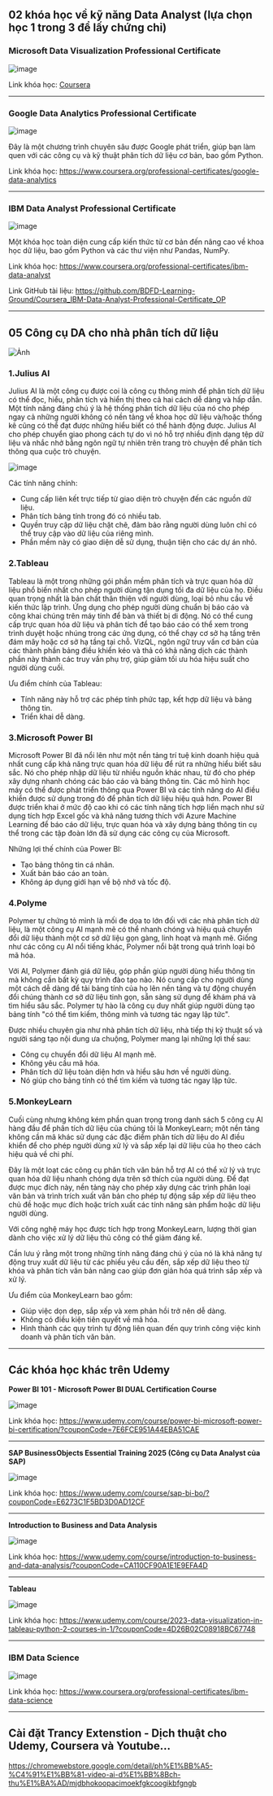 ## 02 khóa học về kỹ năng Data Analyst (lựa chọn học 1 trong 3 để lấy chứng chỉ)

### Microsoft Data Visualization Professional Certificate

![image](https://github.com/user-attachments/assets/7dc009ed-ec8c-4ad1-88fb-6fc8c80704c9)

Link khóa học: [Coursera](https://www.coursera.org/professional-certificates/microsoft-data-visualization/paidmedia?utm_medium=sem&utm_source=gg&utm_campaign=b2c_apac_microsoft-data-visualization_microsoft_ftcof_professional-certificates_px_dr_bau_gg_sem_pr_s2_all_m_hyb_25-04_x&campaignid=22447085655&adgroupid=175418674262&device=c&keyword=data%20analysis%20online%20course&matchtype=p&network=g&devicemodel=&creativeid=746917729598&assetgroupid=&targetid=kwd-319501032899&extensionid=&placement=&gad_source=1&gbraid=0AAAAADdKX6abYdL4dVs_fzbu04bK5Jz0O&gclid=Cj0KCQjw5azABhD1ARIsAA0WFUGdPQRZrooRBpPnRMYPfBZyyisu1QE523xx3GhvMpyvCiEyu7QNYKsaAuMFEALw_wcB)

---

### Google Data Analytics Professional Certificate

![image](https://github.com/user-attachments/assets/82daa95b-054c-4473-9a1c-c5ae04c47d4b)

Đây là một chương trình chuyên sâu được Google phát triển, giúp bạn làm quen với các công cụ và kỹ thuật phân tích dữ liệu cơ bản, bao gồm Python.

Link khóa học: https://www.coursera.org/professional-certificates/google-data-analytics

---

### IBM Data Analyst Professional Certificate

![image](https://github.com/user-attachments/assets/64c48b23-3ee2-4f7e-9709-8732fb2b7b74)

Một khóa học toàn diện cung cấp kiến thức từ cơ bản đến nâng cao về khoa học dữ liệu, bao gồm Python và các thư viện như Pandas, NumPy.

Link khóa học: https://www.coursera.org/professional-certificates/ibm-data-analyst

Link GitHub tài liệu: https://github.com/BDFD-Learning-Ground/Coursera_IBM-Data-Analyst-Professional-Certificate_OP

---

## 05 Công cụ DA cho nhà phân tích dữ liệu

![Ảnh](https://www.techprofree.com/wp-content/webp-express/webp-images/uploads/2024/02/Optimal-AI-Tools-for-Data-Analysts-810x455.jpg.webp)

### 1.Julius AI
Julius AI là một công cụ được coi là công cụ thông minh để phân tích dữ liệu có thể đọc, hiểu, phân tích và hiển thị theo cả hai cách dễ dàng và hấp dẫn. Một tính năng đáng chú ý là hệ thống phân tích dữ liệu của nó cho phép ngay cả những người không có nền tảng về khoa học dữ liệu và/hoặc thống kê cũng có thể đạt được những hiểu biết có thể hành động được. Julius AI cho phép chuyển giao phong cách tự do vì nó hỗ trợ nhiều định dạng tệp dữ liệu và nhắc nhở bằng ngôn ngữ tự nhiên trên trang trò chuyện để phân tích thông qua cuộc trò chuyện.

![image](https://github.com/user-attachments/assets/903119e4-9937-47ac-9be5-3db082019e4f)

Các tính năng chính:

- Cung cấp liên kết trực tiếp từ giao diện trò chuyện đến các nguồn dữ liệu.
- Phân tích bảng tính trong đó có nhiều tab.
- Quyền truy cập dữ liệu chặt chẽ, đảm bảo rằng người dùng luôn chỉ có thể truy cập vào dữ liệu của riêng mình.
- Phần mềm này có giao diện dễ sử dụng, thuận tiện cho các dự án nhỏ.
 

### 2.Tableau

Tableau là một trong những gói phần mềm phân tích và trực quan hóa dữ liệu phổ biến nhất cho phép người dùng tận dụng tối đa dữ liệu của họ. Điều quan trọng nhất là bản chất thân thiện với người dùng, loại bỏ nhu cầu về kiến ​​thức lập trình. Ứng dụng cho phép người dùng chuẩn bị báo cáo và công khai chúng trên máy tính để bàn và thiết bị di động. Nó có thể cung cấp trực quan hóa dữ liệu và phân tích để tạo báo cáo có thể xem trong trình duyệt hoặc nhúng trong các ứng dụng, có thể chạy cơ sở hạ tầng trên đám mây hoặc cơ sở hạ tầng tại chỗ. VizQL, ngôn ngữ truy vấn cơ bản của các thành phần bảng điều khiển kéo và thả có khả năng dịch các thành phần này thành các truy vấn phụ trợ, giúp giảm tối ưu hóa hiệu suất cho người dùng cuối.

Ưu điểm chính của Tableau:

- Tính năng này hỗ trợ các phép tính phức tạp, kết hợp dữ liệu và bảng thông tin.
- Triển khai dễ dàng.
 

### 3.Microsoft Power BI

Microsoft Power BI đã nổi lên như một nền tảng trí tuệ kinh doanh hiệu quả nhất cung cấp khả năng trực quan hóa dữ liệu để rút ra những hiểu biết sâu sắc. Nó cho phép nhập dữ liệu từ nhiều nguồn khác nhau, từ đó cho phép xây dựng nhanh chóng các báo cáo và bảng thông tin. Các mô hình học máy có thể được phát triển thông qua Power BI và các tính năng do AI điều khiển được sử dụng trong đó để phân tích dữ liệu hiệu quả hơn. Power BI được triển khai ở mức độ cao khi có các tính năng tích hợp liền mạch như sử dụng tích hợp Excel gốc và khả năng tương thích với Azure Machine Learning để báo cáo dữ liệu, trực quan hóa và xây dựng bảng thông tin cụ thể trong các tập đoàn lớn đã sử dụng các công cụ của Microsoft.

Những lợi thế chính của Power BI:

- Tạo bảng thông tin cá nhân.
- Xuất bản báo cáo an toàn.
- Không áp dụng giới hạn về bộ nhớ và tốc độ.
 

### 4.Polyme

Polymer tự chứng tỏ mình là mối đe dọa to lớn đối với các nhà phân tích dữ liệu, là một công cụ AI mạnh mẽ có thể nhanh chóng và hiệu quả chuyển đổi dữ liệu thành một cơ sở dữ liệu gọn gàng, linh hoạt và mạnh mẽ. Giống như các công cụ AI nổi tiếng khác, Polymer nổi bật trong quá trình loại bỏ mã hóa.

Với AI, Polymer đánh giá dữ liệu, góp phần giúp người dùng hiểu thông tin mà không cần bất kỳ quy trình đào tạo nào. Nó cung cấp cho người dùng một cách dễ dàng để tải bảng tính của họ lên nền tảng và tự động chuyển đổi chúng thành cơ sở dữ liệu tinh gọn, sẵn sàng sử dụng để khám phá và tìm hiểu sâu sắc. Polymer tự hào là công cụ duy nhất giúp người dùng tạo bảng tính "có thể tìm kiếm, thông minh và tương tác ngay lập tức".

Được nhiều chuyên gia như nhà phân tích dữ liệu, nhà tiếp thị kỹ thuật số và người sáng tạo nội dung ưa chuộng, Polymer mang lại những lợi thế sau:

- Công cụ chuyển đổi dữ liệu AI mạnh mẽ.
- Không yêu cầu mã hóa.
- Phân tích dữ liệu toàn diện hơn và hiểu sâu hơn về người dùng.
- Nó giúp cho bảng tính có thể tìm kiếm và tương tác ngay lập tức.
 

### 5.MonkeyLearn

Cuối cùng nhưng không kém phần quan trọng trong danh sách 5 công cụ AI hàng đầu để phân tích dữ liệu của chúng tôi là MonkeyLearn; một nền tảng không cần mã khác sử dụng các đặc điểm phân tích dữ liệu do AI điều khiển để cho phép người dùng xử lý và sắp xếp lại dữ liệu của họ theo cách hiệu quả về chi phí.

Đây là một loạt các công cụ phân tích văn bản hỗ trợ AI có thể xử lý và trực quan hóa dữ liệu nhanh chóng dựa trên sở thích của người dùng. Để đạt được mục đích này, nền tảng này cho phép xây dựng các trình phân loại văn bản và trình trích xuất văn bản cho phép tự động sắp xếp dữ liệu theo chủ đề hoặc mục đích hoặc trích xuất các tính năng sản phẩm hoặc dữ liệu người dùng.

Với công nghệ máy học được tích hợp trong MonkeyLearn, lượng thời gian dành cho việc xử lý dữ liệu thủ công có thể giảm đáng kể.

Cần lưu ý rằng một trong những tính năng đáng chú ý của nó là khả năng tự động truy xuất dữ liệu từ các phiếu yêu cầu đến, sắp xếp dữ liệu theo từ khóa và phân tích văn bản nâng cao giúp đơn giản hóa quá trình sắp xếp và xử lý.

Ưu điểm của MonkeyLearn bao gồm:

- Giúp việc dọn dẹp, sắp xếp và xem phản hồi trở nên dễ dàng.
- Không có điều kiện tiên quyết về mã hóa.
- Hình thành các quy trình tự động liên quan đến quy trình công việc kinh doanh và phân tích văn bản.

---
## Các khóa học khác trên Udemy
**Power BI 101 - Microsoft Power BI DUAL Certification Course**

![image](https://github.com/user-attachments/assets/1a48f231-f37b-4e48-893c-6c39cfb271f4)

Link khóa học: https://www.udemy.com/course/power-bi-microsoft-power-bi-certification/?couponCode=7E6FCE951A44EBA51CAE

---

**SAP BusinessObjects Essential Training 2025 (Công cụ Data Analyst của SAP)**

![image](https://github.com/user-attachments/assets/0e1caf30-bee2-445a-b2d0-848eae7392b3)

Link khóa học: https://www.udemy.com/course/sap-bi-bo/?couponCode=E6273C1F5BD3D0AD12CF

---

**Introduction to Business and Data Analysis**

![image](https://github.com/user-attachments/assets/19d5b137-d16a-4cd2-86a9-bb7f47a451ac)

Link khóa học: https://www.udemy.com/course/introduction-to-business-and-data-analysis/?couponCode=CA110CF90A1E1E9EFA4D

---

**Tableau**

![image](https://github.com/user-attachments/assets/d428601a-3230-4f71-8a1a-d359c08ed33d)

Link khóa học: https://www.udemy.com/course/2023-data-visualization-in-tableau-python-2-courses-in-1/?couponCode=4D26B02C08918BC67748

---

### IBM Data Science

![image](https://github.com/user-attachments/assets/4efd5ca9-065a-4775-aafa-23def0b07535)

Link khóa học: https://www.coursera.org/professional-certificates/ibm-data-science

---

## Cài đặt Trancy Extenstion - Dịch thuật cho Udemy, Coursera và Youtube...

https://chromewebstore.google.com/detail/ph%E1%BB%A5-%C4%91%E1%BB%81-video-ai-d%E1%BB%8Bch-thu%E1%BA%AD/mjdbhokoopacimoekfgkcoogikbfgngb
